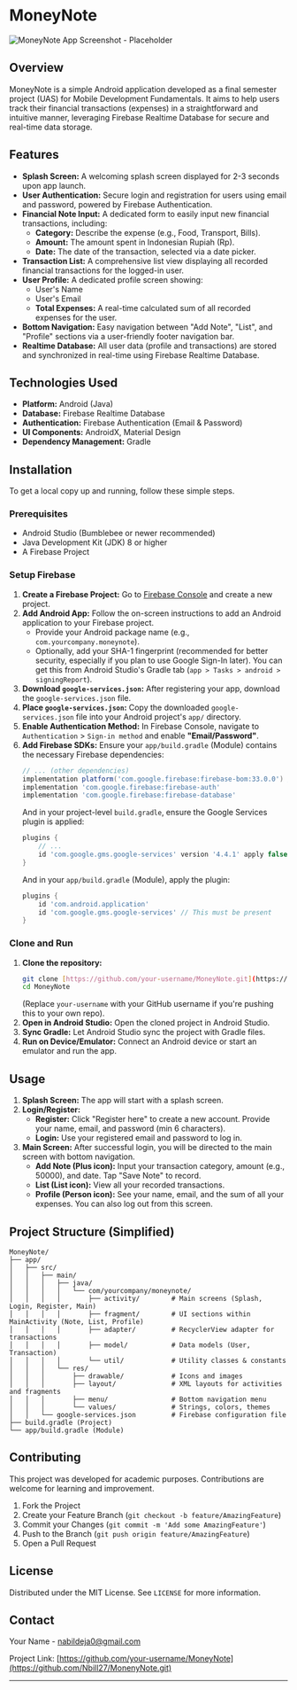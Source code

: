 
# MoneyNote

![MoneyNote App Screenshot - Placeholder](https://via.placeholder.com/600x400.png?text=MoneyNote+App+Screenshot)

## Overview

MoneyNote is a simple Android application developed as a final semester project (UAS) for Mobile Development Fundamentals. It aims to help users track their financial transactions (expenses) in a straightforward and intuitive manner, leveraging Firebase Realtime Database for secure and real-time data storage.

## Features

* **Splash Screen:** A welcoming splash screen displayed for 2-3 seconds upon app launch.
* **User Authentication:** Secure login and registration for users using email and password, powered by Firebase Authentication.
* **Financial Note Input:** A dedicated form to easily input new financial transactions, including:
    * **Category:** Describe the expense (e.g., Food, Transport, Bills).
    * **Amount:** The amount spent in Indonesian Rupiah (Rp).
    * **Date:** The date of the transaction, selected via a date picker.
* **Transaction List:** A comprehensive list view displaying all recorded financial transactions for the logged-in user.
* **User Profile:** A dedicated profile screen showing:
    * User's Name
    * User's Email
    * **Total Expenses:** A real-time calculated sum of all recorded expenses for the user.
* **Bottom Navigation:** Easy navigation between "Add Note", "List", and "Profile" sections via a user-friendly footer navigation bar.
* **Realtime Database:** All user data (profile and transactions) are stored and synchronized in real-time using Firebase Realtime Database.

## Technologies Used

* **Platform:** Android (Java)
* **Database:** Firebase Realtime Database
* **Authentication:** Firebase Authentication (Email & Password)
* **UI Components:** AndroidX, Material Design
* **Dependency Management:** Gradle

## Installation

To get a local copy up and running, follow these simple steps.

### Prerequisites

* Android Studio (Bumblebee or newer recommended)
* Java Development Kit (JDK) 8 or higher
* A Firebase Project

### Setup Firebase

1.  **Create a Firebase Project:** Go to [Firebase Console](https://console.firebase.google.com/) and create a new project.
2.  **Add Android App:** Follow the on-screen instructions to add an Android application to your Firebase project.
    * Provide your Android package name (e.g., `com.yourcompany.moneynote`).
    * Optionally, add your SHA-1 fingerprint (recommended for better security, especially if you plan to use Google Sign-In later). You can get this from Android Studio's Gradle tab (`app > Tasks > android > signingReport`).
3.  **Download `google-services.json`:** After registering your app, download the `google-services.json` file.
4.  **Place `google-services.json`:** Copy the downloaded `google-services.json` file into your Android project's `app/` directory.
5.  **Enable Authentication Method:** In Firebase Console, navigate to `Authentication` > `Sign-in method` and enable **"Email/Password"**.
6.  **Add Firebase SDKs:** Ensure your `app/build.gradle` (Module) contains the necessary Firebase dependencies:
    ```gradle
    // ... (other dependencies)
    implementation platform('com.google.firebase:firebase-bom:33.0.0') // Use latest version
    implementation 'com.google.firebase:firebase-auth'
    implementation 'com.google.firebase:firebase-database'
    ```
    And in your project-level `build.gradle`, ensure the Google Services plugin is applied:
    ```gradle
    plugins {
        // ...
        id 'com.google.gms.google-services' version '4.4.1' apply false // Use latest version
    }
    ```
    And in your `app/build.gradle` (Module), apply the plugin:
    ```gradle
    plugins {
        id 'com.android.application'
        id 'com.google.gms.google-services' // This must be present
    }
    ```

### Clone and Run

1.  **Clone the repository:**
    ```bash
    git clone [https://github.com/your-username/MoneyNote.git](https://github.com/your-username/MoneyNote.git)
    cd MoneyNote
    ```
    (Replace `your-username` with your GitHub username if you're pushing this to your own repo).
2.  **Open in Android Studio:** Open the cloned project in Android Studio.
3.  **Sync Gradle:** Let Android Studio sync the project with Gradle files.
4.  **Run on Device/Emulator:** Connect an Android device or start an emulator and run the app.

## Usage

1.  **Splash Screen:** The app will start with a splash screen.
2.  **Login/Register:**
    * **Register:** Click "Register here" to create a new account. Provide your name, email, and password (min 6 characters).
    * **Login:** Use your registered email and password to log in.
3.  **Main Screen:** After successful login, you will be directed to the main screen with bottom navigation.
    * **Add Note (Plus icon):** Input your transaction category, amount (e.g., 50000), and date. Tap "Save Note" to record.
    * **List (List icon):** View all your recorded transactions.
    * **Profile (Person icon):** See your name, email, and the sum of all your expenses. You can also log out from this screen.

## Project Structure (Simplified)

```
MoneyNote/
├── app/
│   ├── src/
│   │   ├── main/
│   │   │   ├── java/
│   │   │   │   └── com/yourcompany/moneynote/
│   │   │   │       ├── activity/        # Main screens (Splash, Login, Register, Main)
│   │   │   │       ├── fragment/        # UI sections within MainActivity (Note, List, Profile)
│   │   │   │       ├── adapter/         # RecyclerView adapter for transactions
│   │   │   │       ├── model/           # Data models (User, Transaction)
│   │   │   │       └── util/            # Utility classes & constants
│   │   │   └── res/
│   │   │       ├── drawable/            # Icons and images
│   │   │       ├── layout/              # XML layouts for activities and fragments
│   │   │       ├── menu/                # Bottom navigation menu
│   │   │       └── values/              # Strings, colors, themes
│   │   └── google-services.json         # Firebase configuration file
├── build.gradle (Project)
└── app/build.gradle (Module)
```

## Contributing

This project was developed for academic purposes. Contributions are welcome for learning and improvement.

1.  Fork the Project
2.  Create your Feature Branch (`git checkout -b feature/AmazingFeature`)
3.  Commit your Changes (`git commit -m 'Add some AmazingFeature'`)
4.  Push to the Branch (`git push origin feature/AmazingFeature`)
5.  Open a Pull Request

## License

Distributed under the MIT License. See `LICENSE` for more information.

## Contact

Your Name - nabildeja0@gmail.com

Project Link: [https://github.com/your-username/MoneyNote](https://github.com/Nbill27/MonenyNote.git)

---
